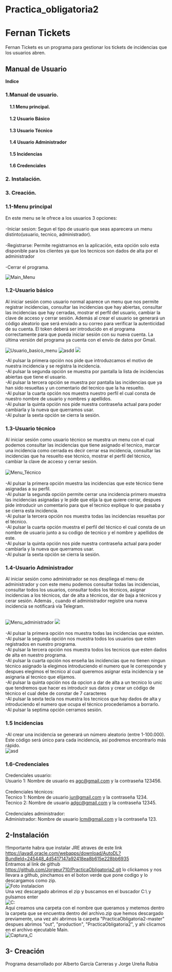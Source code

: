 # Practica_obligatoria2
# Fernan Tickets
Fernan Tickets es un programa para gestionar los tickets de incidencias que los usuarios abren.

## Manual de Usuario



**Indice**
 ### 1.Manual de usuario.<br>
  #### &nbsp; &nbsp; 1.1 Menu principal.<br>
  #### &nbsp; &nbsp; 1.2 Usuario Básico<br>
  #### &nbsp; &nbsp; 1.3 Usuario Técnico<br>
  #### &nbsp; &nbsp; 1.4 Usuario Administrador<br>
  #### &nbsp; &nbsp; 1.5 Incidencias<br>
  #### &nbsp; &nbsp; 1.6 Credenciales<br>
 ### 2. Instalación.<br>
 ### 3. Creación. <br>


### 1.1-Menu principal
En este menu se le ofrece a los usuarios 3 opciones:<br> 
<br>-Iniciar sesion:  Segun el tipo de usuario que seas aparecera un menu distinto(usuario, tecnico, administrador).<br>
<br>-Registrarse: Permite registrarnos en la aplicación, esta opción solo esta disponible para los clientes ya que los tecnicos son dados de alta por el administrador <br>
<br>-Cerrar el programa.<br>

![Main_Menu](https://cdn.discordapp.com/attachments/892785104798224445/930149599723794542/unknown.png "Main_Menu")
### 1.2-Usuario básico
Al iniciar sesión como usuario normal aparece un menu que nos permite registrar incidencias, consultar las incidencias que hay abiertas, 
consultar las incidencias que hay cerradas, mostrar el perfil del usuario, cambiar la clave de acceso y cerrar sesión. Además al crear el usuario se generará un código aleatorio
que será enviado a su correo para verificar la autenticidad de su cuenta. El token deberá ser introducido en el programa correctamente para que pueda iniciar 
sesión con su nueva cuenta. La última versión del programa ya cuenta con el envío de datos por Gmail.

![Usuario_basico_menu](https://cdn.discordapp.com/attachments/892785104798224445/930154576550723644/unknown.png "Usuario_basico_menu")
![asdd](https://media.discordapp.net/attachments/892785104798224445/938924774858567720/unknown.png "asdd")
![](https://media.discordapp.net/attachments/892785104798224445/938925205890416690/unknown.png)

-Al pulsar la primera opción nos pide que introduzcamos el motivo de nuestra incidencia y se registra la incidencia.<br>
-Al pulsar la segunda opción se muestra por pantalla la lista de incidencias abiertas que tiene el usuario.<br>
-Al pulsar la tercera opción se muestra por pantalla las incidencias que ya han sido resueltas y un comentario del tecnico que la ha resuelto.<br>
-Al pulsar la cuarta opción nos muestra nuestro perfil el cual consta de nuestro nombre de usuario y nombres y apellidos.<br>
-Al pulsar la quinta opción nos pide nuestra contraseña actual para poder cambiarla y la nueva que querramos usar.<br>
-Al pulsar la sexta opción se cierra la sesión.
### 1.3-Usuario técnico
Al iniciar sesión como usuario técnico se muestra un menu con el cual podemos consultar las incidencias que tiene asignado el tecnico, marcar una incidencia como cerrada es decir cerrar esa incidencia, consultar las incidencias que ha resuelto ese técnico, mostrar el perfil del técnico, cambiar la clave de acceso y cerrar sesión.<br><br>
![Menu_Técnico](https://cdn.discordapp.com/attachments/892785104798224445/930171073390051378/unknown.png "Menu_Técnico")
<br><br>-Al pulsar la primera opción  muestra las incidencias que este técnico tiene asignadas a su perfil.<br>
-Al pulsar la segunda opción  permite cerrar una incidencia primero  muestra las incidencias asignadas y le pide que elija la que quiere cerrar, despues pide introducir un comentario para que el tecnico explique lo que pasaba y se cierra esta incidencia.<br>
-Al pulsar la tercera opción nos muestra todas las incidencias resueltas por el técnico.<br>
-Al pulsar la cuarta opción muestra el perfil del técnico el cual consta de un nombre de usuario junto a su codigo de tecnico y el nombre y apellidos de este.<br>
-Al pulsar la quinta opción nos pide nuestra contraseña actual para poder cambiarla y la nueva que querramos usar.<br>
-Al pulsar la sexta opción se cierra la sesión.<br>
### 1.4-Usuario Administrador
Al iniciar sesión como administrador se nos despliega el menu de administrador y con este menu podemos consultar todas las incidencias, 
consultar todos los usuarios, consultar todos los técnicos, asignar incidencias a los técnicos, dar de alta a técnicos, dar de baja a técnicos y cerar sesión. Además
, cuando el administrador registre una nueva incidencia se notificará vía Telegram.<br><br>

![Menu_administrador](https://cdn.discordapp.com/attachments/892785104798224445/930176865740660826/unknown.png "Menu_administrador")
![](https://media.discordapp.net/attachments/892785104798224445/938926577679495228/unknown.png)
<br><br>-Al pulsar la primera opción nos muestra todas las incidencias que existen.<br>
-Al pulsar la segunda opción nos muestra todos los usuarios que esten registrados en nuestro programa.<br>
-Al pulsar la tercera opción nos muestra todos los tecnicos que esten dados de alta en nuestro programa.<br>
-Al pulsar la cuarta opción nos enseña las incidencias que no tienen ningun técnico asignado la elegimos introduciendo el numero que le corresponde y despues elegimos el tecnico al cual queremos asignar esta incidencia y se asignaria al tecnico que elijamos.<br>
-Al pulsar la quinta opción nos da opcion a dar de alta a un tecnico lo unic que tendremos que hacer es introducir sus datos y crear un código de técnico el cual debe de constar de 7 caracteres<br>
-Al pulsar la sexta tecla nos muestra los tecnicos que hay dados de alta y introduciendo el numero que ocupa el técnico procederiamos a borrarlo.<br>
-Al pulsar la septima opción cerramos sesión.<br>
### 1.5 Incidencias
-Al crear una incidencia se generará un número aleatorio (entre 1-100.000). Este código será único para cada incidencia, así podremos encontrarlo más rápido.<br>
  ![asd](https://media.discordapp.net/attachments/892785104798224445/938918379060858900/unknown.png "asd")

### 1.6-Credenciales
Credenciales usuario:<br>
Usuario 1: Nombre de usuario es agc@gmail.com y la contraseña 123456.<br><br>
Credenciales técnicos:<br>
Tecnico 1: Nombre de usuario jur@gmail.com y la contraseña 1234.<br>
Tecnico 2: Nombre de usuario adgc@gmail.com y la contraseña 12345.<br><br>
Credenciales administrador:<br>
Administrador: Nombre de usuario lcm@gmail.com y la contraseña 123.<br>
## 2-Instalación 
!!Importante habra que instalar JRE atraves de este link https://javadl.oracle.com/webapps/download/AutoDL?BundleId=245448_4d5417147a92418ea8b615e228bb6935<br>
Entramos al link de github https://github.com/Jorgeur710/PracticaObligatoria2.git lo clickamos y nos llevara a github, pinchamos en el boton verde que pone codigo y lo descargamos como zip.<br>
![Foto instalacion](https://cdn.discordapp.com/attachments/892785104798224445/930192153383149578/unknown.png "Foto instalacion")
<br> Una vez descargado abrimos el zip y buscamos en el buscador C:\ y pulsamos enter<br>
![C:](https://cdn.discordapp.com/attachments/892785104798224445/930192823876218992/unknown.png "C:")
<br>Aqui creamos una carpeta con el nombre que queramos y metemos dentro la carpeta que se encuentra dentro del archivo.zip que hemos descargado previamente, una vez ahi abrimos la carpeta "PracticaObligatoria2-master" despues abrimos "out", "production", "PracticaObligatoria2", y ahi clicamos en el archivo ejecutable Main.<br>
![Captura_C](https://cdn.discordapp.com/attachments/892785104798224445/930194756544393256/unknown.png "Captura_C")

## 3- Creación
Programa desarrollado por Alberto García Carreras y Jorge Ureña Rubia
